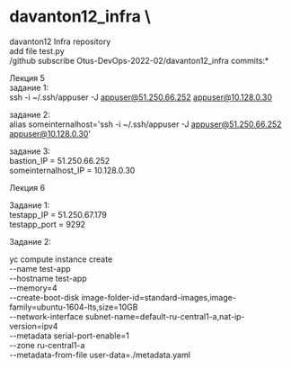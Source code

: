 # davanton12_infra \
davanton12 Infra repository \
add file test.py \
/github subscribe Otus-DevOps-2022-02/davanton12_infra commits:*

Лекция 5 \
задание 1: \
ssh -i ~/.ssh/appuser -J appuser@51.250.66.252 appuser@10.128.0.30

задание 2: \
alias someinternalhost='ssh -i ~/.ssh/appuser -J appuser@51.250.66.252 appuser@10.128.0.30'

задание 3: \
bastion_IP = 51.250.66.252 \
someinternalhost_IP = 10.128.0.30

Лекция 6

Задание 1: \
testapp_IP = 51.250.67.179 \
testapp_port = 9292

Задание 2:

yc compute instance create \
  --name test-app \
  --hostname test-app \
  --memory=4 \
  --create-boot-disk image-folder-id=standard-images,image-family=ubuntu-1604-lts,size=10GB \
  --network-interface subnet-name=default-ru-central1-a,nat-ip-version=ipv4 \
  --metadata serial-port-enable=1 \
  --zone ru-central1-a \
  --metadata-from-file user-data=./metadata.yaml
